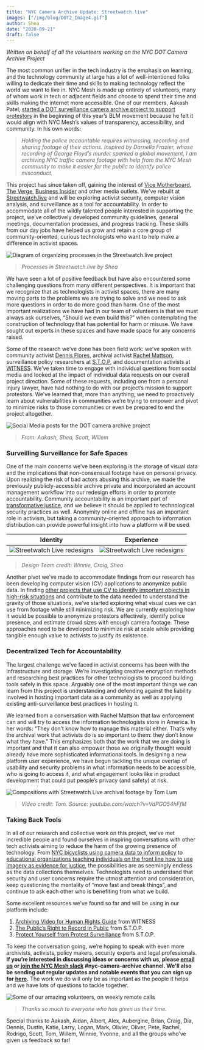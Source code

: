 ```yaml
---
title: "NYC Camera Archive Update: Streetwatch.live"
images: ["/img/blog/DOT2_Image4.gif"]
author: Shea
date: "2020-09-21"
draft: false
---
```

*Written on behalf of all the volunteers working on the NYC DOT Camera Archive Project*


The most common unifier in the tech industry is the emphasis on learning, and the technology community at large has a lot of well-intentioned folks willing to dedicate their time and skills to making technology reflect the world we want to live in. NYC Mesh is made up entirely of volunteers, many of whom work in tech or adjacent fields and choose to spend their time and skills making the internet more accessible. One of our members, Aakash Patel, [started a DOT surveillance camera archive project to support protestors](www.nycmesh.net/blog/nyc-surveillance-archive/) in the beginning of this year’s BLM movement because he felt it would align with NYC Mesh’s values of transparency, accessibility, and community. In his own words:

>*Holding the police accountable requires witnessing, recording and sharing footage of their actions. Inspired by Darnella Frazier, whose recording of George Floyd’s murder sparked a global movement, I am archiving NYC traffic camera footage with help from the NYC Mesh community to make it easier for the public to identify police misconduct.*

This project has since taken off, gaining the interest of [Vice Motherboard](https://www.vice.com/en_us/article/y3zp55/activists-are-using-traffic-cameras-to-track-police-brutality), [The Verge](https://www.theverge.com/tldr/2020/6/16/21292810/new-york-streets-throughout-the-day-archived-images), [Business Insider](https://www.businessinsider.com/activists-using-nyc-traffic-cameras-to-track-police-brutality-2020-6) and other media outlets. We've rebuilt at [Streetwatch.live](http://streetwatch.live/) and will be exploring activist security, computer vision analysis, and surveillance as a tool for accountability. In order to accommodate all of the wildly talented people interested in supporting the project, we’ve collectively developed community guidelines, general meetings, documentation processes, and progress tracking. These skills from our day jobs have helped us grow and retain a core group of community-oriented, curious technologists who want to help make a difference in activist spaces. 


![Diagram of organizing processes in the Streetwatch.live project](/img/blog/DOT2_Image1.png)
>*Processes in Streetwatch.live by Shea*

We have seen a lot of positive feedback but have also encountered some challenging questions from many different perspectives. It is important that we recognize that as technologists in activist spaces, there are many moving parts to the problems we are trying to solve and we need to ask more questions in order to do more good than harm. One of the most important realizations we have had in our team of volunteers is that we must always ask ourselves, “Should we even build this?” when contemplating the construction of technology that has potential for harm or misuse. We have sought out experts in these spaces and have made space for any concerns raised.

Some of the research we’ve done has been field work: we’ve spoken with community activist [Dennis Flores](https://en.wikipedia.org/wiki/Dennis_Flores_(activist)), archival activist [Rachel Mattson](https://rachelmattson.wordpress.com/), surveillance policy researchers at [S.T.O.P](https://www.stopspying.org/), and documentation activists at [WITNESS](https://www.witness.org/). We’ve taken time to engage with individual questions from social media and looked at the impact of individual data requests on our overall project direction. Some of these requests, including one from a personal injury lawyer, have had nothing to do with our project’s mission to support protestors. We’ve learned that, more than anything, we need to proactively learn about vulnerabilities in communities we’re trying to empower and pivot to minimize risks to those communities or even be prepared to end the project altogether.

![Social Media posts for the DOT camera archive project](/img/blog/DOT2_Image2.png)

>*From: Aakash, Shea, Scott, Willem*
  
  
### Surveilling Surveillance for Safe Spaces

One of the main concerns we’ve been exploring is the storage of visual data and the implications that non-consensual footage have on personal privacy. Upon realizing the risk of bad actors abusing this archive, we made the previously publicly-accessible archive private and incorporated an account management workflow into our redesign efforts in order to promote accountability. Community accountability is an important part of [transformative justice](https://transformharm.org/transformative-justice-a-brief-description/), and we believe it should be applied to technological security practices as well. Anonymity online and offline has an important role in activism, but taking a community-oriented approach to information distribution can provide powerful insight into how a platform will be used.


| Identity  |  Experience |
| ------------- | ------------- |
| ![Streetwatch Live redesigns](/img/blog/DOT2_Image5_sm.jpg)  | ![Streetwatch Live redesigns](/img/blog/DOT2_Image4_sm.gif)  |

>*Design Team credit: Winnie, Craig, Shea*


Another pivot we’ve made to accommodate findings from our research has been developing computer vision (CV) applications to anonymize public data. In finding [other projects that use CV to identify important objects in high-risk situations](https://forensic-architecture.org/investigation/detecting-tear-gas) and contribute to the data needed to understand the gravity of those situations, we’ve started exploring what visual cues we can use from footage while still minimizing risk. We are currently exploring how it would be possible to anonymize protestors effectively, identify police presence, and estimate crowd sizes with enough camera footage. These approaches need to be developed to minimize risk at scale while providing tangible enough value to activists to justify its existence.  
  

### Decentralized Tech for Accountability

The largest challenge we’ve faced in activist concerns has been with the infrastructure and storage. We’re investigating creative encryption methods and researching best practices for other technologists to proceed building tools safely in this space. Arguably one of the most important things we can learn from this project is understanding and defending against the liability involved in hosting important data as a community as well as applying existing anti-surveillance best practices in hosting it. 

We learned from a conversation with Rachel Mattson that law enforcement can and will try to access the information technologists store in America. In her words: “They don’t know how to manage this material either. That’s why the archival work that activists do is so important to them: they don’t know what they have.” This emphasizes both that the work that we are doing is important and that it can also empower those we originally thought would already have more sophisticated informational tools. In designing a new platform user experience, we have begun tackling the unique overlap of usability and security problems in what information needs to be accessible, who is going to access it, and what engagement looks like in product development that could put people’s privacy (and safety) at risk.

![Compositions with Streetwatch Live archival footage by Tom Lum](/img/blog/DOT2_Image6.gif)

>*Video credit: Tom. Source: youtube.com/watch?v=VdPGO54hFfM*  
  


### Taking Back Tools

In all of our research and collective work on this project, we’ve met incredible people and found ourselves in inspiring conversations with other tech activists aiming to reduce the harm of the growing presence of technology. From [NYC bicyclists using camera data to inform policy](https://www.nytimes.com/2012/07/21/technology/bicyclists-using-cameras-to-capture-accidents.html) to [educational organizations teaching individuals on the front line how to use imagery as evidence for justice](https://vae.witness.org/video-as-evidence-field-guide/), the possibilities are as seemingly endless as the data collections themselves. Technologists need to understand that security and user concerns require the utmost attention and consideration, keep questioning the mentality of “move fast and break things”, and continue to ask each other who is benefiting from what we build. 

Some excellent resources we’ve found so far and will be using in our platform include:
1. [Archiving Video for Human Rights Guide](https://archiving.witness.org/) from WITNESS
2. [The Public’s Right to Record in Public](https://www.stopspying.org/record) from S.T.O.P.
3. [Protect Yourself from Protest Surveillance](https://www.stopspying.org/protest) from S.T.O.P.

To keep the conversation going, we’re hoping to speak with even more archivists, activists, policy makers, security experts and legal professionals. **If you’re interested in discussing ideas or concerns with us, please [email us](mailto:archive@nycmesh.net) or [join the NYC Mesh slack](https://nycmesh.slack.com/join/shared_invite/zt-a60pusap-syb6K0iFD7MQZBflLKNuJA#/) #nyc-camera-archive channel. We'll also be sending out regular updates and notable events that you can sign up for [here](http://eepurl.com/brFf5D).** The work we do will only be as important as the people it helps and we have lots of questions to tackle together.


![Some of our amazing volunteers, on weekly remote calls](/img/blog/DOT2_Image7.png)
>*Thanks so much to everyone who has given us their time.*


Special thanks to Aakash, Aidan, Albert, Alex, Aubergine, Brian, Craig, Dia, Dennis, Dustin, Katie, Larry, Logan, Mark, Olivier, Oliver, Pete, Rachel, Rodrigo, Scott, Tom, Willem, Winnie, Yvonne, and all the groups who’ve given us feedback so far!
